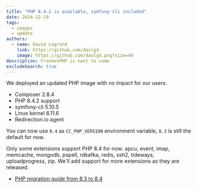 ```yaml
---
title: "PHP 8.4.2 is available, symfony-cli included"
date: 2024-12-19
tags:
  - images
  - update
authors:
  - name: David Legrand
    link: https://github.com/davlgd
    image: https://github.com/davlgd.png?size=40
description: FrankenPHP is next to come
excludeSearch: true
---
```


We deployed an updated PHP image with no impact for our users.

  * Composer 2.8.4
  * PHP 8.4.2 support
  * symfony-cli 5.10.5
  * Linux kernel 6.11.6
  * Redirection.io agent

You can now use `8.4` as `CC_PHP_VERSION` environment variable, `8.3` is still the default for now.

Only some extensions support PHP 8.4 for now: apcu, event, imap,  memcache, mongodb, pspell, rdkafka, redis, ssh2, tideways, uploadprogress, zip. We'll add support for more extensions as they are released.

* [PHP migration guide from 8.3 to 8.4](https://www.php.net/migration84)